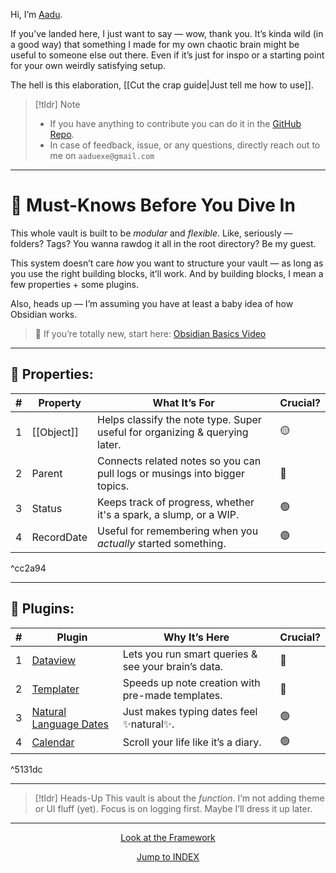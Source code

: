 Hi, I’m [Aadu](https://linktr.ee/aaduexe).

If you’ve landed here, I just want to say — wow, thank you. It’s kinda wild (in a good way) that something I made for my own chaotic brain might be useful to someone else out there. Even if it’s just for inspo or a starting point for your own weirdly satisfying setup.

The hell is this elaboration, [[Cut the crap guide|Just tell me how to use]].

>[!tldr] Note
>- If you have anything to contribute you can do it in the [GitHub Repo](https://github.com/aaduexe/adhd-logging).
>- In case of feedback, issue, or any questions, directly reach out to me on `aaduexe@gmail.com`

<!-- 
[version:: 1.0.0]
-->

---

# 🧠 Must-Knows Before You Dive In

This whole vault is built to be *modular* and *flexible*. Like, seriously — folders? Tags? You wanna rawdog it all in the root directory? Be my guest.

This system doesn’t care *how* you want to structure your vault — as long as you use the right building blocks, it’ll work. And by building blocks, I mean a few properties + some plugins.

Also, heads up — I’m assuming you have at least a baby idea of how Obsidian works.

> 🐣 If you’re totally new, start here: [Obsidian Basics Video](https://www.youtube.com/watch?v=QgbLb6QCK88)

---

## 🧱 Properties:

| #   | Property   | What It’s For                                                               | Crucial? |
| --- | ---------- | --------------------------------------------------------------------------- | -------- |
| 1   | [[Object]] | Helps classify the note type. Super useful for organizing & querying later. | 🟡       |
| 2   | Parent     | Connects related notes so you can pull logs or musings into bigger topics.  | 🔴       |
| 3   | Status     | Keeps track of progress, whether it's a spark, a slump, or a WIP.           | 🟢       |
| 4   | RecordDate | Useful for remembering when you *actually* started something.               | 🟣       |

^cc2a94

---

## 🔌 Plugins:

| #   | Plugin                                                                           | Why It’s Here                                       | Crucial? |
| --- | -------------------------------------------------------------------------------- | --------------------------------------------------- | -------- |
| 1   | [Dataview](https://blacksmithgu.github.io/obsidian-dataview/)                    | Lets you run smart queries & see your brain’s data. | 🔴       |
| 2   | [Templater](https://silentvoid13.github.io/Templater/introduction.html)          | Speeds up note creation with pre-made templates.    | 🔴       |
| 3   | [Natural Language Dates](https://www.obsidianstats.com/plugins/nldates-obsidian) | Just makes typing dates feel ✨natural✨.             | 🟢       |
| 4   | [Calendar](https://github.com/liamcain/obsidian-calendar-plugin)                 | Scroll your life like it’s a diary.                 | 🟢       |

^5131dc

---

> [!tldr] Heads-Up
> This vault is about the *function*. I’m not adding theme or UI fluff (yet). Focus is on logging first. Maybe I’ll dress it up later.

---
<p align="center"><a href= "obsidian://open?vault=Vault&file=00_Guide%2FFramework.canvas">Look at the Framework</a></p>
<p align="center"><a href= "obsidian://open?vault=Vault&file=00_Guide%2FINDEX">Jump to INDEX</a></p>


